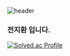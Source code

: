 ![header](https://capsule-render.vercel.app/api?type=wave&color=auto&height=300&section=header&text=Team%20Greedy%20Gorilla&fontSize=90)

### 전지환 입니다.
[![Solved.ac Profile](http://mazassumnida.wtf/api/v2/generate_badge?boj=jjjh0508)](https://solved.ac/jjjh0508/)



<!--
**jjjh0508/jjjh0508** is a ✨ _special_ ✨ repository because its `README.md` (this file) appears on your GitHub profile.

Here are some ideas to get you started:

- 🔭 I’m currently working on ...
- 🌱 I’m currently learning ...
- 👯 I’m looking to collaborate on ...
- 🤔 I’m looking for help with ...
- 💬 Ask me about ...
- 📫 How to reach me: ...
- 😄 Pronouns: ...
- ⚡ Fun fact: ...
-->
